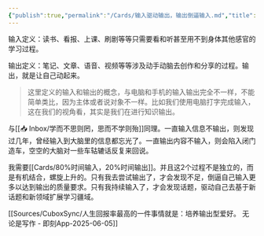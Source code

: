 ```yaml
---
{"publish":true,"permalink":"/Cards/输入驱动输出，输出倒逼输入.md","title":"输入驱动输出，输出倒逼输入","created":"2022-07-20","modified":"2023-03-14","published":"2025-07-09T18:52:39.343+08:00","cssclasses":""}
---
```



输入定义：读书、看报、上课、刷剧等等只需要看和听甚至用不到身体其他感官的学习过程。

输出定义：笔记、文章、语音、视频等等涉及动手动脑去创作和分享的过程。输出，就是让自己动起来。

>这里定义的输入和输出的概念，与电脑和手机的输入输出完全不一样，不能简单类比，因为主体或者说对象不一样。比如我们使用电脑打字完成输入，这在我们的视角看，其实是我们在进行知识输出。

与[[📥 Inbox/学而不思则罔，思而不学则殆]]同理。一直输入信息不输出，则发现过几年，曾经输入到大脑里的信息都忘光了。一直输出内容不输入，则会陷入闭门造车，空空的大脑对一些车轱辘话反复来回说。

我需要[[Cards/80%时间输入，20%时间输出]]。并且这2个过程不是独立的，而是有机结合，螺旋上升的。只有我去尝试输出了，才会发现不足，倒逼自己输入更多以达到输出的质量要求。只有我持续输入了，才会发现话题，驱动自己去基于新话题和新领域扩展学习疆域。

[[Sources/CuboxSync/人生回报率最高的一件事情就是：培养输出型爱好。 无论是写作 - 即刻App-2025-06-05]]
